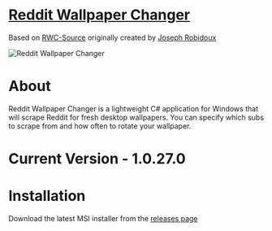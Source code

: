 # [Reddit Wallpaper Changer](https://www.reddit.com/r/rwallpaperchanger/)
Based on [RWC-Source](https://github.com/JosephRobidoux/RWC-Source) originally created by [Joseph Robidoux](https://github.com/JosephRobidoux)

![Reddit Wallpaper Changer](http://i.imgur.com/jVhWthE.jpg "Reddit Wallpaper Changer")

# About
Reddit Wallpaper Changer is a lightweight C# application for Windows that will scrape Reddit for fresh desktop wallpapers. You can specify which subs to scrape from and how often to rotate your wallpaper.

# Current Version - 1.0.27.0

# Installation
Download the latest MSI installer from the [releases page](https://github.com/qwertydog/Reddit-Wallpaper-Changer/releases)
